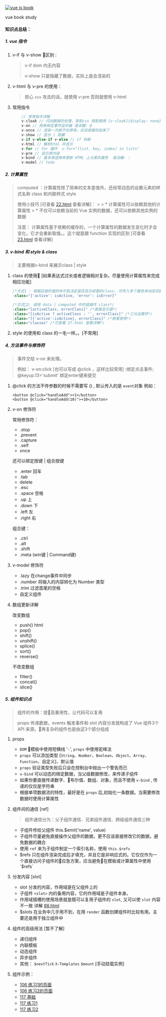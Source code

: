 [![vue js book](https://img14.360buyimg.com/n1/jfs/t9508/97/2285719018/62961/99c5b1b7/59f299b4Nc9e78adb.jpg)](https://item.jd.com/12215519.html)

vue book study

#### 知识点总结：

##### 1. vue 指令

1. v-if 与 v-show 区别 : 
    > 
    > v-if dom 内无内容
    >
    > v-show 只是隐藏了数据，实际上是会渲染的

2. v-html 与 v-pre 的使用：
    > 担心 `xss` 攻击的话，就使用 v-pre 否则就使用 v-html

3. 常用指令

    ```javascript 
        // 常用指令详解
        v-cloak // 闪动数据的处理，常和css 搭配使用 [v-cloak]{display: none}
        v-on // 用来绑定事件监听器 语法糖: @
        v-once // 渲染一次就不在修改，应该是缓存起来了
        v-show // 显示 | 隐藏   
        v-if v-else-if v-else // if 判断
        v-html // 解析html 并显示
        v-for // for 循环  v-for="(list, key, index) in lists"
        v-pre // 显示原内容
        v-bind // 基本用途用来更新 HTML 上元素的属性  语法糖: :
        v-model // todo
    ```

##### 2. 计算属性

> computed ：计算属性除了简单的文本差值外，还经常动态的设置元素的样式名称 class 和内联样式 style
> 
> 使用小技巧 [可查看 [22.html](./22.html) 查看详解]： 
    > 
    > * 计算属性可以依赖其他的计算属性 
    > * 不仅可以依赖当前的 Vue 实例的数据，还可以依赖其他实例的数据
>
> 注意： 计算属性基于依赖的缓存的，一个计算属性的数据发生变化时才会变化，它才会重新取值。。这个就是跟 function 实现的区别 [可查看 [23.html](./23.html) 查看详解]


##### 3. v-bind 和 style & class

> 主要根据v-bind 来展示class | style

1. class 的使用 [如果表达式过长或者逻辑相对复杂。尽量使用计算属性来完成相应功能]
    ```javascript
    /*方式1 : 根据后面的值的布尔型决定是否显示前面的class, 可传入多个属性来动态切换 class*/
    :class="{'active': isActive, 'error': isError}" 

    /*方式2: 调用 data | computed 中的值操作 class*/
    :class="[activeClass, errorClass]" /*直接显示值*/ 
    :class="[isActive ? activeClass : '', errorClass]" /*三元运算符*/
    :class="[{'active':isActive}, errorClass]" /*嵌套使用*/
    :class="classes" /*可查看 27.html 查看详解*/
    ```

2. style 的使用和 class 的一毛一样。。[不常用]

##### 4. 方法事件与修饰符 

> 事件交给 v-on 来处理。
>
> 例如： v-on:click [也可以写成 @click ，这样比较常用] :绑定点击事件; @keyup.13='submit' 绑定enter键来提交
> 

1. @click 的方法不传参数的时候不需要写 () , 默认传入的是 `event`对象 例如：

    ```
    <button @click="handleAdd">+1</button>
    <button @click="handleAdd(10)">+10</button>
    ```
2. v-on 修饰符

    常用修饰符：
    * .stop
    * .prevent
    * .capture
    * .self
    * once

    还可以绑定按键 | 组合按键
    * .enter 回车
    * .tab
    * delete
    * .esc 
    * .space 空格
    * .up 上
    * .down 下
    * .left 左
    * .right 右

    组合键：
    * .ctrl
    * .alt
    * .shift
    * .meta (win键 | Command键)

3. v-model 修饰符
    * .lazy 在change事件中同步
    * .number 将输入的内容转化为 Number 类型
    * .trim 过滤首尾的空格
    * 自定义组件

4. 数组更新详解

    改变数组
    * push() html
    * pop()
    * shift()
    * unshift()
    * splice()
    * sort()
    * reverse()

     不改变数组
     * filter() 
     * concat()
     * slice()

##### 5. 组件知识点

> 组件的作用：提高重用性，让代码可以复用
>
> props 传递数据，events 触发事件和 slot 内容分发就构成了 Vue 组件3个 API 来源。再复杂的组件也是由这3个部分组成

1. props
    * `DOM` 模板中使用短横线 '`-`', `props` 中使用驼峰法
    * `props` 可以添加类型 [`String`、`Number`、`Boolean`、`Object`、`Array`、`Function`、自定义]、默认值
    * `props` 验证类型失败后只会在控制台中抛出一个警告而已
    * `v-bind` 可以动态的绑定数据，当父级数据修改，来传递子组件
    * 如果你要直接传递数字、布尔值、数组、对象，而且不使用 `v-bind` , 传递的仅仅是字符串
    * 根据单项数据流的特性，最好是在 `props` 后,初始化一条数据。当需要修改数据时使用计算属性

2. 组件间的通信 [ref]

    > 组件通信分为：父子组件通信、兄弟组件通信、跨级组件通信三种

    * 子组件传给父组件 this.$emit('name', value)
    * 子组件尽量避免直接操作父组件的数据，更不应该直接修改它的数据，避免数据的耦合
    * 使用 `ref` 来为子组件制定一个索引名称，使用 `this.$refs`
    * $refs 只在组件渲染完成后才填充，并且它是非响应式的。它仅仅作为一个直接访问子组件的应急方案，应当避免在模板或计算属性中使用 `$refs`

3. 分发内容 [slot]

    * slot 分发的内容，作用域是在父组件上的
    * 子组件 `<slot>` 内的备用内容，它的作用域是子组件本身。
    * 作用域插槽的使用场景就是既可以复用子组件的 `slot`, 又可以使 `slot` 内容不一致 详解 [88.html](./88.html)
    * $slots 在业务中几乎用不到，在用 `render` 函数创建组件时比较有用。主要还是用于独立组件中

4. 组件的高级用法 [暂不了解]
    * 递归组件
    * 内联模板
    * 动态组件
    * 异步组件
    * 其他： `$nextTick` `X-Templates` `$mount` [手动挂载实例]

5. 组件示例：
    * [106 练习1的页面](./number-input/index.html)
    * [106 练习2的页面](./number-input/index2.html)
    * [117 基础]()
    * [117 练习1]()
    * [117 练习2]()